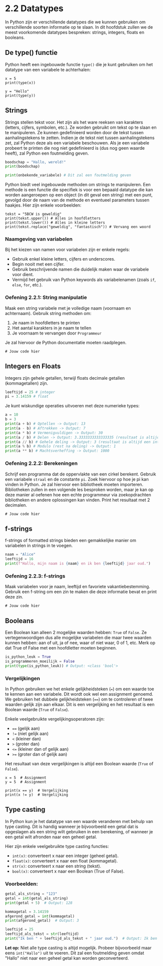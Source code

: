 # 2.2 Datatypes

In Python zijn er verschillende datatypes die we kunnen gebruiken om verschillende soorten informatie op te slaan. In dit hoofdstuk zullen we de meest voorkomende datatypes bespreken: strings, integers, floats en booleans.

## De type() functie

Python heeft een ingebouwde functie `type()` die je kunt gebruiken om het datatype van een variabele te achterhalen:

<pre><code>x = 5
print(type(x))

y = "Hello"
print(type(y))
</code></pre>

<codapi-snippet sandbox="python" editor="basic"></codapi-snippet>

## Strings

Strings stellen tekst voor. Het zijn als het ware reeksen van karakters (letters, cijfers, symbolen, etc.). Ze worden gebruikt om tekst op te slaan en te manipuleren. Ze kunnen gedefinieerd worden door de tekst tussen aanhalingstekens te zetten. Indien je de tekst niet tussen aanhalingstekens zet, zal Python deze als een variabele beschouwen. Als je een variabele probeert te printen die nog niet gedefinieerd is (dus nog geen waarde heeft), zal Python een foutmelding geven.

```python
boodschap = "Hallo, wereld!"
print(boodschap)

print(onbekende_variabele) # Dit zal een foutmelding geven
```

Python biedt veel ingebouwde methoden om strings te manipuleren. Een methode is een functie die specifiek is voor een bepaald datatype die kan worden aangeroepen op een object (in dit geval een string) met een punt, gevolgd door de naam van de methode en eventueel parameters tussen haakjes. Hier zijn enkele voorbeelden:

<pre><code>tekst = "5BCW is geweldig"
print(tekst.upper()) # Alles in hoofdletters
print(tekst.lower()) # Alles in kleine letters
print(tekst.replace("geweldig", "fantastisch")) # Vervang een woord
</code></pre>

<codapi-snippet sandbox="python" editor="basic"></codapi-snippet>

### Naamgeving van variabelen

Bij het kiezen van namen voor variabelen zijn er enkele regels:

* Gebruik enkel kleine letters, cijfers en underscores.
* Begin nooit met een cijfer.
* Gebruik beschrijvende namen die duidelijk maken waar de variabele voor dient.
* Vermijd het gebruik van Python keywords als variabelenamen (zoals `if`, `else`, `for`, etc.).

### Oefening 2.2.1: String manipulatie

Maak een string variabele met je volledige naam (voornaam en achternaam). Gebruik string methoden om:
1. Je naam in hoofdletters te printen
2. Het aantal karakters in je naam te tellen
3. Je voornaam te vervangen door `Programmeur`

Je zal hiervoor de Python documentatie moeten raadplegen.

<pre><code># Jouw code hier
</code></pre>

<codapi-snippet sandbox="python" editor="basic"></codapi-snippet>

## Integers en Floats

Integers zijn gehele getallen, terwijl floats decimale getallen (kommagetallen) zijn.

```python
leeftijd = 25 # integer
pi = 3.14159 # float
```

Je kunt wiskundige operaties uitvoeren met deze numerieke types:

```python
a = 10
b = 3
print(a + b) # Optellen -> Output: 13
print(a - b) # Aftrekken -> Output: 7
print(a * b) # Vermenigvuldigen -> Output: 30
print(a / b) # Delen -> Output: 3.3333333333333335 (resultaat is altijd een float)
print(a // b) # Gehele deling -> Output: 3 (resultaat is altijd een integer)
print(a % b) # Modulo (rest na deling) -> Output: 1
print(a ** b) # Machtsverheffing -> Output: 1000
```

### Oefening 2.2.2: Berekeningen

Schrijf een programma dat de oppervlakte van een cirkel berekent. Gebruik een variabele `straal` en de constante `pi`. Zoek hiervoor op hoe je pi kan vinden in Python. Je zal hiervoor een bibliotheek moeten importeren. Bibliotheken zullen in een volgende les besproken worden, maar je kan op deze manier al oefenen hoe een echte programmeur via zoekopdrachten bibliotheken en andere oplossingen kan vinden. Print het resultaat met 2 decimalen.

<pre><code># Jouw code hier
</code></pre>

<codapi-snippet sandbox="python" editor="basic"></codapi-snippet>

## f-strings

f-strings of formatted strings bieden een gemakkelijke manier om variabelen in strings in te voegen.

```python
naam = "Alice"
leeftijd = 16
print(f"Hallo, mijn naam is {naam} en ik ben {leeftijd} jaar oud.")
```

### Oefening 2.2.3: f-strings

Maak variabelen voor je naam, leeftijd en favoriete vakantiebestemming. Gebruik een f-string om een zin te maken die deze informatie bevat en print deze zin.

<pre><code># Jouw code hier
</code></pre>

<codapi-snippet sandbox="python" editor="basic"></codapi-snippet>

## Booleans

Een Boolean kan alleen 2 mogelijke waarden hebben: `True` of `False`. Ze vertegenwoordigen dus alle mogelijke variabelen die maar twee waarden kunnen hebben: aan of uit, ja of nee, waar of niet waar, 0 of 1, etc. Merk op dat True of False met een hoofdletter moeten beginnen.

```python
is_python_leuk = True
is_programmeren_moeilijk = False
print(type(is_python_leuk)) # Output: <class 'bool'>
```

### Vergelijkingen
In Python gebruiken we het enkele gelijkheidsteken (`=`) om een waarde toe te kennen aan een variabele. Dit wordt ook wel een assignment genoemd. We gebruiken het dubbele gelijkheidsteken (`==`) om te controleren of twee waarden gelijk zijn aan elkaar. Dit is een vergelijking en het resultaat is een Boolean waarde (`True` of `False`).

Enkele veelgebruikte vergelijkingsoperatoren zijn:

* `==` (gelijk aan)
* `!=` (niet gelijk aan)
* `<` (kleiner dan)
* `>` (groter dan)
* `<=` (kleiner dan of gelijk aan)
* `>=` (groter dan of gelijk aan)

Het resultaat van deze vergelijkingen is altijd een Boolean waarde (`True` of `False`).

<pre><code>x = 5  # Assignment
y = 5  # Assignment

print(x == y)  # Vergelijking
print(x != y)  # Vergelijking
</pre></code>
<codapi-snippet sandbox="python" editor="basic"></codapi-snippet>

## Type casting

In Python kun je het datatype van een waarde veranderen met behulp van type casting. Dit is handig wanneer je bijvoorbeeld een getal dat is opgeslagen als een string wilt gebruiken in een berekening, of wanneer je een getal wilt afronden naar een geheel getal.

Hier zijn enkele veelgebruikte type casting functies:

- `int(x)`: converteert x naar een integer (geheel getal).
- `float(x)`: converteert x naar een float (kommagetal).
- `str(x)`: converteert x naar een string (tekst).
- `bool(x)`: converteert x naar een Boolean (True of False).

### Voorbeelden:

```python
getal_als_string = "123"
getal = int(getal_als_string)
print(getal + 5)  # Output: 128

kommagetal = 3.14159
afgerond_getal = int(kommagetal)
print(afgerond_getal)  # Output: 3

leeftijd = 25
leeftijd_als_tekst = str(leeftijd)
print("Ik ben " + leeftijd_als_tekst + " jaar oud.")  # Output: Ik ben 25 jaar oud.
```

**Let op:** Niet alle type casting is altijd mogelijk. Probeer bijvoorbeeld maar eens `int("Hallo")` uit te voeren. Dit zal een foutmelding geven omdat \"Hallo\" niet naar een geheel getal kan worden geconverteerd.
